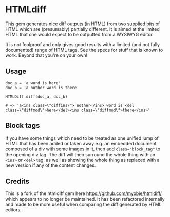 # HTMLdiff

This gem generates nice diff outputs (in HTML) from two supplied bits of HTML
which are (presumably) partially different. It is aimed at the limited HTML
that one would expect to be outputted from a WYSIWYG editor.

It is not foolproof and only gives good results with a limited (and not fully 
documented) range of HTML tags. See the specs for stuff that is known to work.
Beyond that you're on your own!

## Usage

```
doc_a = 'a word is here'
doc_b = 'a nother word is there'

HTMLDiff.diff(doc_a, doc_b)

# => 'a<ins class=\"diffins\"> nother</ins> word is <del class=\"diffmod\">here</del><ins class=\"diffmod\">there</ins>'
```

## Block tags

If you have some things which need to be treated as one unified lump of HTML
that has been added or taken away e.g. an embedded document composed of a div 
with some images in it, then add `class="block_tag"` to the opening div tag.
The diff will then surround the whole thing with an `<ins>` or `<del>` tag, 
as well as showing the whole thing as replaced with a new version if any of 
the content changes.

## Credits

This is a fork of the htmldiff gem here https://github.com/myobie/htmldiff/ 
which appears to no longer be maintained. It has been refactored internally and 
made to be more useful when comparing the diff generated by HTML editors.
